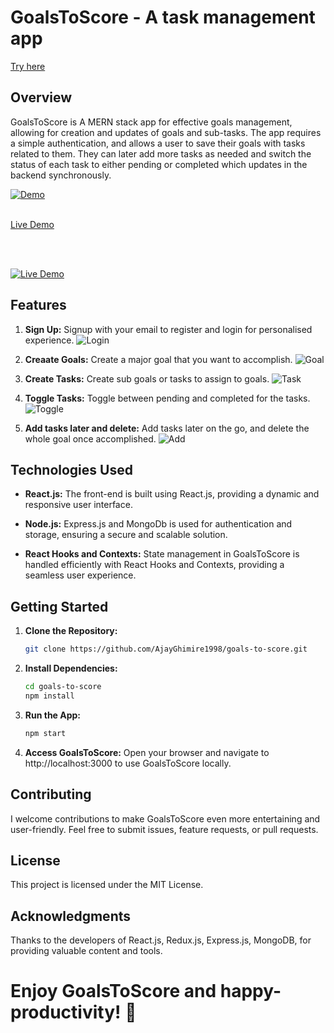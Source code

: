 # GoalsToScore - A task management app

[Try here](https://goals-to-score.netlify.app/)


## Overview

GoalsToScore is A MERN stack app for effective goals management, allowing for creation and updates of goals and sub-tasks. The app requires a simple authentication, and allows a user to save their goals with tasks related to them. They can later add more tasks as needed and switch the status of each task to either pending or completed which updates in the backend synchronously.

[![Demo](./Goals.gif)](https://goals-to-score.netlify.app/)
<br>
<br>

[Live Demo](https://youtu.be/aAT7HKS-DdU)

<br>
<br>

[![Live Demo](./Goals.png)](https://youtu.be/aAT7HKS-DdU "Goals-To-Score")


## Features

1. **Sign Up:** Signup with your email to register and login for personalised experience.
![Login](./login.png)

2. **Creaate Goals:** Create a major goal that you want to accomplish.
![Goal](./goal.png)

3. **Create Tasks:** Create sub goals or tasks to assign to goals.
![Task](./task.png)

4. **Toggle Tasks:** Toggle between pending and completed for the tasks.
![Toggle](./toggle.png)

5. **Add tasks later and delete:** Add tasks later on the go, and delete the whole goal once accomplished.
![Add](./add.png)


## Technologies Used

- **React.js:** The front-end is built using React.js, providing a dynamic and responsive user interface.

- **Node.js:** Express.js and MongoDb is used for authentication and storage, ensuring a secure and scalable solution.

- **React Hooks and Contexts:** State management in GoalsToScore is handled efficiently with React Hooks and Contexts, providing a seamless user experience.



## Getting Started

1. **Clone the Repository:**
   ```bash
   git clone https://github.com/AjayGhimire1998/goals-to-score.git


2. **Install Dependencies:**
   ```bash
   cd goals-to-score
   npm install
   

3. **Run the App:**
   ```bash
   npm start

   
4. **Access GoalsToScore:**
   Open your browser and navigate to http://localhost:3000 to use GoalsToScore locally.


## Contributing

I welcome contributions to make GoalsToScore even more entertaining and user-friendly. Feel free to submit issues, feature requests, or pull requests.

## License

This project is licensed under the MIT License.

## Acknowledgments

Thanks to the developers of React.js, Redux.js, Express.js, MongoDB, for providing valuable content and tools.


# Enjoy GoalsToScore and happy-productivity! 🎉


